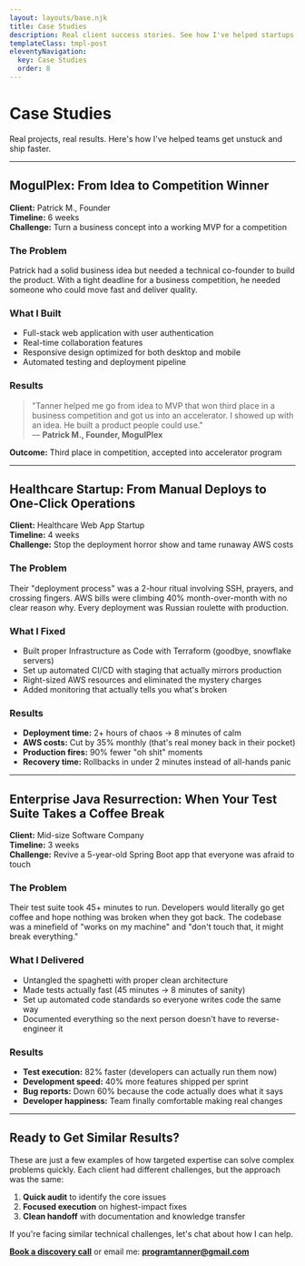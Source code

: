 ```yaml
---
layout: layouts/base.njk
title: Case Studies
description: Real client success stories. See how I've helped startups and enterprises reduce AWS costs by 35%, improve deployment times by 80%, and build winning MVPs.
templateClass: tmpl-post
eleventyNavigation:
  key: Case Studies
  order: 8
---
```


# Case Studies

Real projects, real results. Here's how I've helped teams get unstuck and ship faster.

---

## MogulPlex: From Idea to Competition Winner

**Client:** Patrick M., Founder  
**Timeline:** 6 weeks  
**Challenge:** Turn a business concept into a working MVP for a competition

### The Problem
Patrick had a solid business idea but needed a technical co-founder to build the product. With a tight deadline for a business competition, he needed someone who could move fast and deliver quality.

### What I Built
- Full-stack web application with user authentication
- Real-time collaboration features
- Responsive design optimized for both desktop and mobile
- Automated testing and deployment pipeline

### Results
> "Tanner helped me go from idea to MVP that won third place in a business competition and got us into an accelerator. I showed up with an idea. He built a product people could use."  
> — **Patrick M., Founder, MogulPlex**

**Outcome:** Third place in competition, accepted into accelerator program

---

## Healthcare Startup: From Manual Deploys to One-Click Operations

**Client:** Healthcare Web App Startup  
**Timeline:** 4 weeks  
**Challenge:** Stop the deployment horror show and tame runaway AWS costs

### The Problem
Their "deployment process" was a 2-hour ritual involving SSH, prayers, and crossing fingers. AWS bills were climbing 40% month-over-month with no clear reason why. Every deployment was Russian roulette with production.

### What I Fixed
- Built proper Infrastructure as Code with Terraform (goodbye, snowflake servers)
- Set up automated CI/CD with staging that actually mirrors production
- Right-sized AWS resources and eliminated the mystery charges
- Added monitoring that actually tells you what's broken

### Results
- **Deployment time:** 2+ hours of chaos → 8 minutes of calm
- **AWS costs:** Cut by 35% monthly (that's real money back in their pocket)
- **Production fires:** 90% fewer "oh shit" moments
- **Recovery time:** Rollbacks in under 2 minutes instead of all-hands panic

---

## Enterprise Java Resurrection: When Your Test Suite Takes a Coffee Break

**Client:** Mid-size Software Company  
**Timeline:** 3 weeks  
**Challenge:** Revive a 5-year-old Spring Boot app that everyone was afraid to touch

### The Problem
Their test suite took 45+ minutes to run. Developers would literally go get coffee and hope nothing was broken when they got back. The codebase was a minefield of "works on my machine" and "don't touch that, it might break everything."

### What I Delivered
- Untangled the spaghetti with proper clean architecture
- Made tests actually fast (45 minutes → 8 minutes of sanity)
- Set up automated code standards so everyone writes code the same way
- Documented everything so the next person doesn't have to reverse-engineer it

### Results
- **Test execution:** 82% faster (developers can actually run them now)
- **Development speed:** 40% more features shipped per sprint
- **Bug reports:** Down 60% because the code actually does what it says
- **Developer happiness:** Team finally comfortable making real changes

---

## Ready to Get Similar Results?

These are just a few examples of how targeted expertise can solve complex problems quickly. Each client had different challenges, but the approach was the same:

1. **Quick audit** to identify the core issues
2. **Focused execution** on highest-impact fixes
3. **Clean handoff** with documentation and knowledge transfer

If you're facing similar technical challenges, let's chat about how I can help.

[**Book a discovery call**](/contact-me/) or email me: **programtanner@gmail.com**
